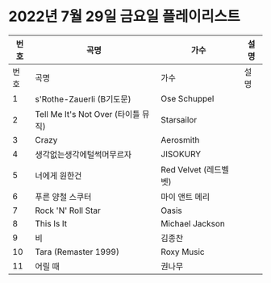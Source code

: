 # 2022년 7월 29일 금요일 플레이리스트

| 번호 | 곡명 | 가수 | 설명 |
|------|------|------|------|
| 번호 | 곡명 | 가수 | 설명 |
| 1 | s'Rothe-Zauerli (B기도문) | Ose Schuppel |  |
| 2 | Tell Me It's Not Over (타이틀 뮤직) | Starsailor |  |
| 3 | Crazy | Aerosmith |  |
| 4 | 생각없는생각에털썩머무르자 | JISOKURY |  |
| 5 | 너에게 원한건 | Red Velvet (레드벨벳) |  |
| 6 | 푸른 양철 스쿠터 | 마이 앤트 메리 |  |
| 7 | Rock 'N' Roll Star | Oasis |  |
| 8 | This Is It | Michael Jackson |  |
| 9 | 비 | 김종찬 |  |
| 10 | Tara (Remaster 1999) | Roxy Music |  |
| 11 | 어릴 때 | 권나무 |  |
